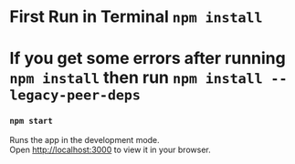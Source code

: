 # First Run in Terminal `npm install`

# If you get some errors after running `npm install` then run `npm install --legacy-peer-deps`



### `npm start`

Runs the app in the development mode.\
Open [http://localhost:3000](http://localhost:3000) to view it in your browser.

